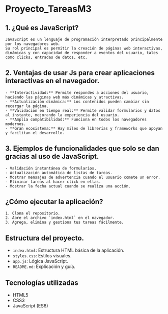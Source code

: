 # Proyecto_TareasM3
## 1. ¿Qué es JavaScript?
    JavaScript es un lenguaje de programación interpretado principalmente por los navegadores web.
    Su rol principal es permitir la creación de páginas web interactivas, dinámicas y con capacidad de responder a eventos del usuario, tales como clicks, entradas de datos, etc.

## 2. Ventajas de usar Js para crear aplicaciones interactivas en el navegador.
    - **Interactividad:** Permite respondes a acciones del usuario, haciendo las páginas web más dinámicas y atractivas.
    - **Actualización dinámica:** Los contenidos pueden cambiar sin recargar la página.
    - **Validación en tiempo real:** Permite validar formularios y datos al instante, mejorando la experiencia del usuario.
    - **Amplia compatibilidad:** Funciona en todos los navegadores modernos.
    - **Gran ecosistema:** Hay miles de librerías y frameworks que apoyan y facilitan el desarrollo.

## 3. Ejemplos de funcionalidades que solo se dan gracias al uso de JavaScript.
    - Validación instantánea de formularios.
    - Actualización automática de listas de tareas.
    - Mostrar mensajes de advertencia cuando el usuario comete un error.
    - Eliminar tareas al hacer click en ellas.
    - Mostrar la fecha actual cuando se realiza una acción.

## ¿Cómo ejecutar la aplicación?
    1. Clona el repositorio.
    2. Abre el archivo `index.html` en el navegador.
    3. Agrega, elimina y gestiona tus tareas fácilmente.

## Estructura del proyecto.
- `index.html`: Estructura HTML básica de la aplicación.
- `styles.css`: Estilos visuales.
- `app.js`: Lógica JavaScript.
- `README.md`: Explicación y guía.

## Tecnologías utilizadas
- HTML5
- CSS3
- JavaScript (ES6)